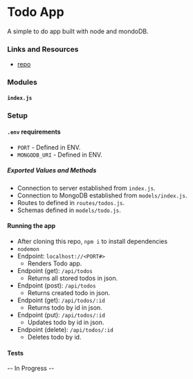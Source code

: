 # Todo App
A simple to do app built with node and mondoDB.

### Links and Resources
* [repo](https://github.com/hcherewaty/API-Server)

### Modules
#### `index.js`

### Setup
#### `.env` requirements
* `PORT` - Defined in ENV.
* `MONGODB_URI` - Defined in ENV.

##### Exported Values and Methods
* Connection to server established from `index.js`.
* Connection to MongoDB established from `models/index.js`.
* Routes to defined in `routes/todos.js`.
* Schemas defined in `models/todo.js`.  

#### Running the app
* After cloning this repo, `npm i` to install dependencies
* `nodemon`
* Endpoint: `localhost://<PORT#>`
  * Renders Todo app. 
* Endpoint (get): `/api/todos`
  * Returns all stored todos in json.
* Endpoint (post): `/api/todos`
  * Returns created todo in json.
* Endpoint (get): `/api/todos/:id`
  * Returns todo by id in json.
* Endpoint (put): `/api/todos/:id`
  * Updates todo by id in json.
* Endpoint (delete): `/api/todos/:id`
  * Deletes todo by id.
 
#### Tests
 -- In Progress --